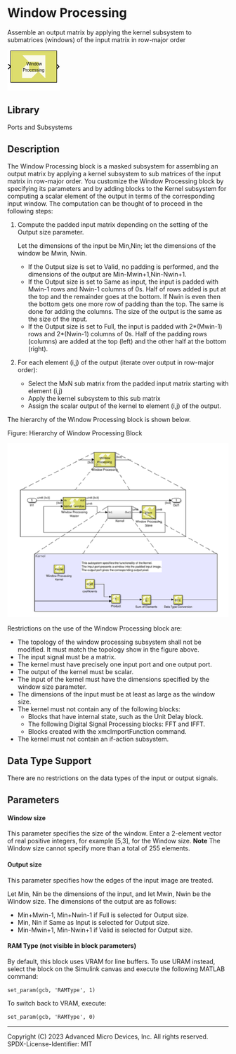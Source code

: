 # Window Processing

Assemble an output matrix by applying the kernel subsystem to
submatrices (windows) of the input matrix in row-major order

![](./Images/block.png)

## Library

Ports and Subsystems

## Description

The Window Processing block is a masked subsystem for assembling an
output matrix by applying a kernel subsystem to sub matrices of the
input matrix in row-major order. You customize the Window Processing
block by specifying its parameters and by adding blocks to the Kernel
subsystem for computing a scalar element of the output in terms of the
corresponding input window. The computation can be thought of to proceed
in the following steps:

1.  Compute the padded input matrix depending on the setting of the
    Output size parameter.

    Let the dimensions of the input be Min,Nin; let the dimensions of
    the window be Mwin, Nwin.

    - If the Output size is set to Valid, no padding is performed, and
      the dimensions of the output are Min-Mwin+1,Nin-Nwin+1.
    - If the Output size is set to Same as input, the input is padded
      with Mwin-1 rows and Nwin-1 columns of 0s. Half of rows added is
      put at the top and the remainder goes at the bottom. If Nwin is
      even then the bottom gets one more row of padding than the top.
      The same is done for adding the columns. The size of the output is
      the same as the size of the input.
    - If the Output size is set to Full, the input is padded with
      2\*(Mwin-1) rows and 2\*(Nwin-1) columns of 0s. Half of the
      padding rows (columns) are added at the top (left) and the other
      half at the bottom (right).

2.  For each element (i,j) of the output (iterate over output in
    row-major order):
    - Select the MxN sub matrix from the padded input matrix starting
      with element (i,j)
    - Apply the kernel subsystem to this sub matrix
    - Assign the scalar output of the kernel to element (i,j) of the
      output.

The hierarchy of the Window Processing block is shown below.

Figure: Hierarchy of Window Processing Block

![](./Images/ogo1532103642853.png)

Restrictions on the use of the Window Processing block are:

- The topology of the window processing subsystem shall not be modified.
  It must match the topology show in the figure above.
- The input signal must be a matrix.
- The kernel must have precisely one input port and one output port.
- The output of the kernel must be scalar.
- The input of the kernel must have the dimensions specified by the
  window size parameter.
- The dimensions of the input must be at least as large as the window
  size.
- The kernel must not contain any of the following blocks:
  - Blocks that have internal state, such as the Unit Delay block.
  - The following Digital Signal Processing blocks: FFT and IFFT.
  - Blocks created with the xmcImportFunction command.
- The kernel must not contain an if-action subsystem.

## Data Type Support

There are no restrictions on the data types of the input or output
signals.

## Parameters

#### Window size

This parameter specifies the size of the window. Enter a 2-element
vector of real positive integers, for example \[5,3\], for the Window
size. 
**Note** The Window size cannot specify more than a total of
255 elements.

#### Output size

This parameter specifies how the edges of the input image are treated.

Let Min, Nin be the dimensions of the input, and let Mwin, Nwin be the
Window size. The dimensions of the output are as follows:

- Min+Mwin-1, Min+Nwin-1 if Full is selected for Output size.
- Min, Nin if Same as Input is selected for Output size.
- Min-Mwin+1, Min-Nwin+1 if Valid is selected for Output size.

#### RAM Type (not visible in block parameters)

By default, this block uses VRAM for line buffers. To use URAM instead, select the block on the Simulink canvas and execute the following MATLAB command:

```
set_param(gcb, 'RAMType', 1)
```

To switch back to VRAM, execute:

```
set_param(gcb, 'RAMType', 0)
```

--------------
Copyright (C) 2023 Advanced Micro Devices, Inc. All rights reserved.
SPDX-License-Identifier: MIT
